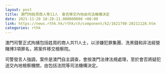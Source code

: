 ```yaml
---
layout: post
title: 澳門拘姓周商人等11人　會否移交內地由司法機構決定
date: 2021-11-28 18:28:11.000000000 +08:00
link: https://news.rthk.hk/rthk/ch/component/k2/1621798-20211128.htm
categories: rthk
---
```


澳門司警正式拘捕包括姓周的商人共11人士，以涉嫌犯罪集團、洗黑錢和非法經營賭博3項罪名，將案件移交檢察院。

司警發言人強調，案件是澳門自主調查，會按澳門法律法規處理，至於會否將疑犯送交內地檢察機關，由包括法院等司法機構決定。
